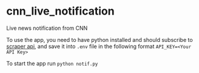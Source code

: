 # cnn_live_notification
Live news notification from CNN

To use the app, you need to have python installed and should subscribe to [scraper api](https://www.scraperapi.com/), and save it into `.env` file in the following format `API_KEY=<Your API Key>`

To start the app run `python notif.py`
